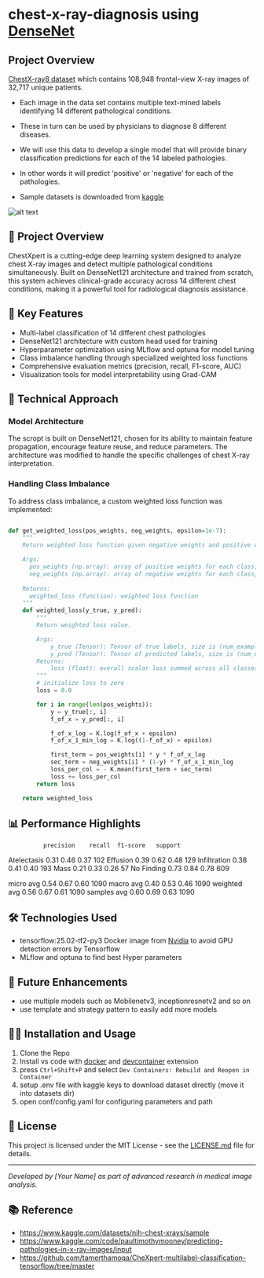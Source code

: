 # chest-x-ray-diagnosis using [DenseNet](https://arxiv.org/abs/1608.06993)

## Project Overview
[ChestX-ray8 dataset](https://arxiv.org/abs/1705.02315) which contains 108,948 frontal-view X-ray images of 32,717 unique patients. 
- Each image in the data set contains multiple text-mined labels identifying 14 different pathological conditions. 
- These in turn can be used by physicians to diagnose 8 different diseases. 
- We will use this data to develop a single model that will provide binary classification predictions for each of the 14 labeled pathologies. 
- In other words it will predict 'positive' or 'negative' for each of the pathologies.

- Sample datasets is downloaded from [kaggle](https://www.kaggle.com/datasets/nih-chest-xrays/sample)

![alt text](resources/random_images.png)

## 🏥 Project Overview

ChestXpert is a cutting-edge deep learning system designed to analyze chest X-ray images and detect multiple pathological conditions simultaneously. Built on DenseNet121 architecture and trained from scratch, this system achieves clinical-grade accuracy across 14 different chest conditions, making it a powerful tool for radiological diagnosis assistance.

## 🌟 Key Features

- Multi-label classification of 14 different chest pathologies
- DenseNet121 architecture with custom head used for training
- Hyperparameter optimization using MLflow and optuna for model tuning
- Class imbalance handling through specialized weighted loss functions
- Comprehensive evaluation metrics (precision, recall, F1-score, AUC)
- Visualization tools for model interpretability using Grad-CAM

## 🧠 Technical Approach

### Model Architecture

The scropt is built on DenseNet121, chosen for its ability to maintain feature propagation, encourage feature reuse, and reduce parameters. The architecture was modified to handle the specific challenges of chest X-ray interpretation.

### Handling Class Imbalance

To address class imbalance, a custom weighted loss function was implemented:

```python

def get_weighted_loss(pos_weights, neg_weights, epsilon=1e-7):
    """
    Return weighted loss function given negative weights and positive weights.

    Args:
      pos_weights (np.array): array of positive weights for each class, size (num_classes)
      neg_weights (np.array): array of negative weights for each class, size (num_classes)
    
    Returns:
      weighted_loss (function): weighted loss function
    """
    def weighted_loss(y_true, y_pred):
        """
        Return weighted loss value. 

        Args:
            y_true (Tensor): Tensor of true labels, size is (num_examples, num_classes)
            y_pred (Tensor): Tensor of predicted labels, size is (num_examples, num_classes)
        Returns:
            loss (float): overall scalar loss summed across all classes
        """
        # initialize loss to zero
        loss = 0.0

        for i in range(len(pos_weights)):
            y = y_true[:, i]
            f_of_x = y_pred[:, i]

            f_of_x_log = K.log(f_of_x + epsilon)
            f_of_x_1_min_log = K.log((1-f_of_x) + epsilon)

            first_term = pos_weights[i] * y * f_of_x_log
            sec_term = neg_weights[i] * (1-y) * f_of_x_1_min_log
            loss_per_col = - K.mean(first_term + sec_term)
            loss += loss_per_col
        return loss

    return weighted_loss

```


## 📊 Performance Highlights

              precision    recall  f1-score   support

 Atelectasis       0.31      0.46      0.37       102
    Effusion       0.39      0.62      0.48       129
Infiltration       0.38      0.41      0.40       193
        Mass       0.21      0.33      0.26        57
  No Finding       0.73      0.84      0.78       609

   micro avg       0.54      0.67      0.60      1090
   macro avg       0.40      0.53      0.46      1090
weighted avg       0.56      0.67      0.61      1090
 samples avg       0.60      0.69      0.63      1090

## 🛠️ Technologies Used
- tensorflow:25.02-tf2-py3 Docker image from [Nvidia](https://docs.nvidia.com/deeplearning/frameworks/tensorflow-release-notes/rel-25-01.html#) to avoid GPU detection errors by Tensorflow
- MLflow and optuna to find best Hyper parameters 

## 🚀 Future Enhancements
- use multiple models such as Mobilenetv3, inceptionresnetv2 and so on
- use template and strategy pattern to easily add more models

## 👨‍💻 Installation and Usage

1. Clone the Repo
2. Install vs code with [docker](https://marketplace.visualstudio.com/items?itemName=ms-azuretools.vscode-docker) and [devcontainer](https://marketplace.visualstudio.com/items?itemName=ms-vscode-remote.remote-containers) extension
3. press `Ctrl+Shift+P` and select `Dev Containers: Rebuild and Reopen in Container`
4. setup .env file with kaggle keys to download dataset directly (move it into datasets dir)
5. open conf/config.yaml for configuring parameters and path

## 📄 License

This project is licensed under the MIT License - see the [LICENSE.md](LICENSE.md) file for details.

---

*Developed by [Your Name] as part of advanced research in medical image analysis.*
## 📚 Reference
* https://www.kaggle.com/datasets/nih-chest-xrays/sample
* https://www.kaggle.com/code/paultimothymooney/predicting-pathologies-in-x-ray-images/input
* https://github.com/tamerthamoqa/CheXpert-multilabel-classification-tensorflow/tree/master